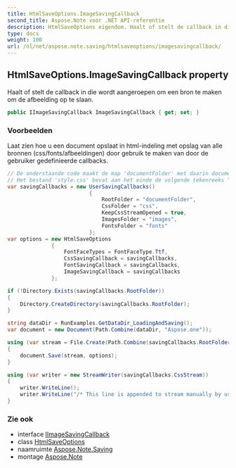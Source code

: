 ```yaml
---
title: HtmlSaveOptions.ImageSavingCallback
second_title: Aspose.Note voor .NET API-referentie
description: HtmlSaveOptions eigendom. Haalt of stelt de callback in die wordt aangeroepen om een bron te maken om de afbeelding op te slaan.
type: docs
weight: 100
url: /nl/net/aspose.note.saving/htmlsaveoptions/imagesavingcallback/
---
```

## HtmlSaveOptions.ImageSavingCallback property

Haalt of stelt de callback in die wordt aangeroepen om een bron te maken om de afbeelding op te slaan.

```csharp
public IImageSavingCallback ImageSavingCallback { get; set; }
```

### Voorbeelden

Laat zien hoe u een document opslaat in html-indeling met opslag van alle bronnen (css/fonts/afbeeldingen) door gebruik te maken van door de gebruiker gedefinieerde callbacks.

```csharp
// De onderstaande code maakt de map 'documentFolder' met daarin document.html, de map 'css' met het bestand 'style.css', de map 'images' met afbeeldingen en de map 'fonts' met lettertypen.
// Het bestand 'style.css' bevat aan het einde de volgende tekenreeks "/* Deze regel is toegevoegd om handmatig door de gebruiker te streamen */"
var savingCallbacks = new UserSavingCallbacks()
                          {
                              RootFolder = "documentFolder",
                              CssFolder = "css",
                              KeepCssStreamOpened = true,
                              ImagesFolder = "images",
                              FontsFolder = "fonts"
                          };
var options = new HtmlSaveOptions
              {
                  FontFaceTypes = FontFaceType.Ttf,
                  CssSavingCallback = savingCallbacks,
                  FontSavingCallback = savingCallbacks,
                  ImageSavingCallback = savingCallbacks
              };

if (!Directory.Exists(savingCallbacks.RootFolder))
{
    Directory.CreateDirectory(savingCallbacks.RootFolder);
}

string dataDir = RunExamples.GetDataDir_LoadingAndSaving();
var document = new Document(Path.Combine(dataDir, "Aspose.one"));

using (var stream = File.Create(Path.Combine(savingCallbacks.RootFolder, "document.html")))
{
    document.Save(stream, options);
}

using (var writer = new StreamWriter(savingCallbacks.CssStream))
{
    writer.WriteLine();
    writer.WriteLine("/* This line is appended to stream manually by user */");
}
```

### Zie ook

* interface [IImageSavingCallback](../../../aspose.note.saving.html/iimagesavingcallback/)
* class [HtmlSaveOptions](../)
* naamruimte [Aspose.Note.Saving](../../htmlsaveoptions/)
* montage [Aspose.Note](../../../)


